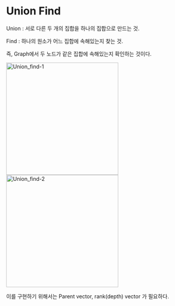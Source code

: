 # Union Find 

Union : 서로 다른 두 개의 집합을 하나의 집합으로 만드는 것. 

Find : 하나의 원소가 어느 집합에 속해있는지 찾는 것.

즉, Graph에서 두 노드가 같은 집합에 속해있는지 확인하는 것이다.

<img src="../youngjoon/imgs/Union_find-1.png" alt="Union_find-1" width="300"/>

<img src="../youngjoon/imgs/Union_find-2.png" alt="Union_find-2" width="300"/>

이를 구현하기 위해서는 Parent vector, rank(depth) vector 가 필요하다. 

